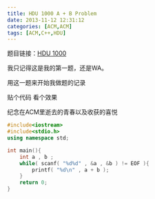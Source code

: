 ```yaml
---
title: HDU 1000 A + B Problem
date: 2013-11-12 12:31:12
categories: [ACM,ACM]
tags: [ACM,C++,HDU]
---
```


题目链接：[HDU 1000](http://acm.hdu.edu.cn/showproblem.php?pid=1000)  

我只记得这是我的第一题，还是WA。  

用这一题来开始我做题的记录  

贴个代码  看个效果  

纪念在ACM里逝去的青春以及收获的喜悦  
<!-- more -->
```C++
#include<iostream>
#include<stdio.h>
using namespace std;

int main(){
	int a , b ;
	while( scanf( "%d%d" , &a , &b ) != EOF ){
		printf( "%d\n" , a + b );
	}
	return 0;
}
```
